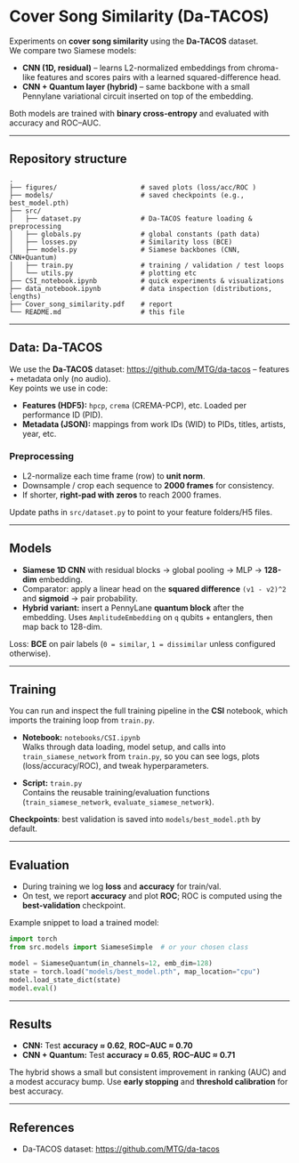 # Cover Song Similarity (Da-TACOS) 

Experiments on **cover song similarity** using the **Da-TACOS** dataset.  
We compare two Siamese models:

- **CNN (1D, residual)** – learns L2-normalized embeddings from chroma-like features and scores pairs with a learned squared-difference head.
- **CNN + Quantum layer (hybrid)** – same backbone with a small Pennylane variational circuit inserted on top of the embedding.

Both models are trained with **binary cross-entropy** and evaluated with accuracy and ROC–AUC. 



---

## Repository structure
```
.
├── figures/                     # saved plots (loss/acc/ROC )
├── models/                      # saved checkpoints (e.g., best_model.pth)
├── src/
│   ├── dataset.py               # Da-TACOS feature loading & preprocessing
│   ├── globals.py               # global constants (path data)
│   ├── losses.py                # Similarity loss (BCE)
│   ├── models.py                # Siamese backbones (CNN, CNN+Quantum)
│   ├── train.py                 # training / validation / test loops 
│   └── utils.py                 # plotting etc
├── CSI_notebook.ipynb           # quick experiments & visualizations
├── data_notebook.ipynb          # data inspection (distributions, lengths)
├── Cover_song_similarity.pdf    # report
└── README.md                    # this file
```


---

## Data: Da-TACOS
We use the **Da-TACOS** dataset: <https://github.com/MTG/da-tacos> – features + metadata only (no audio).  
Key points we use in code:
- **Features (HDF5):** `hpcp`, `crema` (CREMA-PCP), etc. Loaded per performance ID (PID).
- **Metadata (JSON):** mappings from work IDs (WID) to PIDs, titles, artists, year, etc.

### Preprocessing 
- L2-normalize each time frame (row) to **unit norm**.
- Downsample / crop each sequence to **2000 frames** for consistency.
- If shorter, **right-pad with zeros** to reach 2000 frames.

Update paths in `src/dataset.py` to point to your feature folders/H5 files.

---

##  Models
- **Siamese 1D CNN** with residual blocks → global pooling → MLP → **128-dim** embedding.
- Comparator: apply a linear head on the **squared difference** `(v1 - v2)^2` and **sigmoid** → pair probability.
- **Hybrid variant:** insert a PennyLane **quantum block** after the embedding. Uses `AmplitudeEmbedding` on `q` qubits + entanglers, then map back to 128-dim.

Loss: **BCE** on pair labels (`0 = similar`, `1 = dissimilar` unless configured otherwise).

---

## Training

You can run and inspect the full training pipeline in the **CSI** notebook, which imports the training loop from `train.py`.

- **Notebook:** `notebooks/CSI.ipynb`  
  Walks through data loading, model setup, and calls into `train_siamese_network` from `train.py`, so you can see logs, plots (loss/accuracy/ROC), and tweak hyperparameters.

- **Script:** `train.py`  
  Contains the reusable training/evaluation functions (`train_siamese_network`, `evaluate_siamese_network`). 


**Checkpoints**: best validation is saved into `models/best_model.pth` by default.

---

## Evaluation
- During training we log **loss** and **accuracy** for train/val.
- On test, we report **accuracy** and plot **ROC**; ROC is computed using the **best-validation** checkpoint.

Example snippet to load a trained model:
```python
import torch
from src.models import SiameseSimple  # or your chosen class

model = SiameseQuantum(in_channels=12, emb_dim=128)
state = torch.load("models/best_model.pth", map_location="cpu")
model.load_state_dict(state)
model.eval()
```

---

## Results
- **CNN:** Test **accuracy ≈ 0.62**, **ROC–AUC ≈ 0.70**
- **CNN + Quantum:** Test **accuracy ≈ 0.65**, **ROC–AUC ≈ 0.71**

The hybrid shows a small but consistent improvement in ranking (AUC) and a modest accuracy bump. Use **early stopping** and **threshold calibration** for best accuracy.

---

## References
- Da-TACOS dataset: <https://github.com/MTG/da-tacos>






